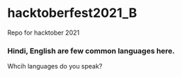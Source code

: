 # hacktoberfest2021_B
Repo for hacktober 2021
### Hindi, English are few common languages here.
Whcih languages do you speak?
